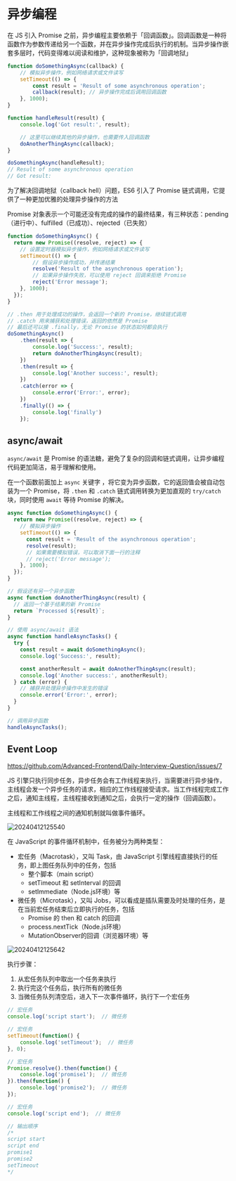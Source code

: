 # 异步编程

在 JS 引入 Promise 之前，异步编程主要依赖于「回调函数」。回调函数是一种将函数作为参数传递给另一个函数，并在异步操作完成后执行的机制。当异步操作嵌套多层时，代码变得难以阅读和维护，这种现象被称为「回调地狱」

```js
function doSomethingAsync(callback) {
    // 模拟异步操作，例如网络请求或文件读写
    setTimeout(() => {
        const result = 'Result of some asynchronous operation';
        callback(result); // 异步操作完成后调用回调函数
    }, 1000);
}

function handleResult(result) {
    console.log('Got result:', result);

    // 这里可以继续其他的异步操作，也需要传入回调函数
    doAnotherThingAsync(callback);
}

doSomethingAsync(handleResult);
// Result of some asynchronous operation
// Got result:
```

为了解决回调地狱（callback hell）问题，ES6 引入了 Promise 链式调用，它提供了一种更加优雅的处理异步操作的方法

Promise 对象表示一个可能还没有完成的操作的最终结果，有三种状态：pending（进行中）、fulfilled（已成功）、rejected（已失败）

```js
function doSomethingAsync() {
  return new Promise((resolve, reject) => {
    // 设置定时器模拟异步操作，例如网络请求或文件读写
    setTimeout(() => {
        // 假设异步操作成功，并传递结果
        resolve('Result of the asynchronous operation');
        // 如果异步操作失败，可以使用 reject 回调来拒绝 Promise
        reject('Error message');
    }, 1000);
  });
}

// .then 用于处理成功的操作，会返回一个新的 Promise，继续链式调用
// .catch 用来捕获和处理错误，返回的依然是 Promise
// 最后还可以接 .finally，无论 Promise 的状态如何都会执行
doSomethingAsync()
    .then(result => {
        console.log('Success:', result);
        return doAnotherThingAsync(result);
    })
    .then(result => {
        console.log('Another success:', result);
    })
    .catch(error => {
        console.error('Error:', error);
    })
    .finally(() => {
        console.log('finally')
    });
```

## async/await

`async/await` 是 Promise 的语法糖，避免了复杂的回调和链式调用，让异步编程代码更加简洁，易于理解和使用。

在一个函数前面加上 `async` 关键字 ，将它变为异步函数，它的返回值会被自动包装为一个 Promise，将 `.then` 和 `.catch` 链式调用转换为更加直观的 `try/catch` 块，同时使用 `await` 等待 Promise 的解决。

```js
async function doSomethingAsync() {
  return new Promise((resolve, reject) => {
    // 模拟异步操作
    setTimeout(() => {
      const result = 'Result of the asynchronous operation';
      resolve(result);
      // 如果需要模拟错误，可以取消下面一行的注释
      // reject('Error message');
    }, 1000);
  });
}

// 假设还有另一个异步函数
async function doAnotherThingAsync(result) {
  // 返回一个基于结果的新 Promise
  return `Processed ${result}`;
}

// 使用 async/await 语法
async function handleAsyncTasks() {
  try {
    const result = await doSomethingAsync();
    console.log('Success:', result);

    const anotherResult = await doAnotherThingAsync(result);
    console.log('Another success:', anotherResult);
  } catch (error) {
    // 捕获并处理异步操作中发生的错误
    console.error('Error:', error);
  }
}

// 调用异步函数
handleAsyncTasks();
```

## Event Loop

<https://github.com/Advanced-Frontend/Daily-Interview-Question/issues/7>

JS 引擎只执行同步任务，异步任务会有工作线程来执行，当需要进行异步操作，主线程会发一个异步任务的请求，相应的工作线程接受请求。当工作线程完成工作之后，通知主线程，主线程接收到通知之后，会执行一定的操作（回调函数）。

主线程和工作线程之间的通知机制就叫做事件循环。

![20240412125540](https://image.zuoright.com/20240412125540.png)

在 JavaScript 的事件循环机制中，任务被分为两种类型：

- 宏任务（Macrotask），又叫 Task，由 JavaScript 引擎线程直接执行的任务，即上图任务队列中的任务，包括
    - 整个脚本（main script）
    - setTimeout 和 setInterval 的回调
    - setImmediate（Node.js环境）等
- 微任务（Microtask），又叫 Jobs，可以看成是插队需要及时处理的任务，是在当前宏任务结束后立即执行的任务，包括
    - Promise 的 then 和 catch 的回调
    - process.nextTick（Node.js环境）
    - MutationObserver的回调（浏览器环境）等

![20240412125642](https://image.zuoright.com/20240412125642.png)

执行步骤：

1. 从宏任务队列中取出一个任务来执行
2. 执行完这个任务后，执行所有的微任务
3. 当微任务队列清空后，进入下一次事件循环，执行下一个宏任务

```js
// 宏任务
console.log('script start');  // 微任务

// 宏任务
setTimeout(function() {
    console.log('setTimeout');  // 微任务
}, 0);

// 宏任务
Promise.resolve().then(function() {
    console.log('promise1');  // 微任务
}).then(function() {
    console.log('promise2');  // 微任务
});

// 宏任务
console.log('script end');  // 微任务

// 输出顺序
/*
script start
script end
promise1
promise2
setTimeout
*/
```
